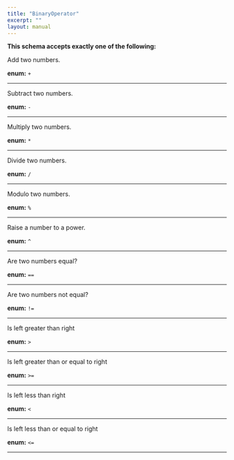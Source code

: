 ```yaml
---
title: "BinaryOperator"
excerpt: ""
layout: manual
---
```







**This schema accepts exactly one of the following:**

Add two numbers.

**enum:** `+`








----
Subtract two numbers.

**enum:** `-`








----
Multiply two numbers.

**enum:** `*`








----
Divide two numbers.

**enum:** `/`








----
Modulo two numbers.

**enum:** `%`








----
Raise a number to a power.

**enum:** `^`








----
Are two numbers equal?

**enum:** `==`








----
Are two numbers not equal?

**enum:** `!=`








----
Is left greater than right

**enum:** `>`








----
Is left greater than or equal to right

**enum:** `>=`








----
Is left less than right

**enum:** `<`








----
Is left less than or equal to right

**enum:** `<=`








----




